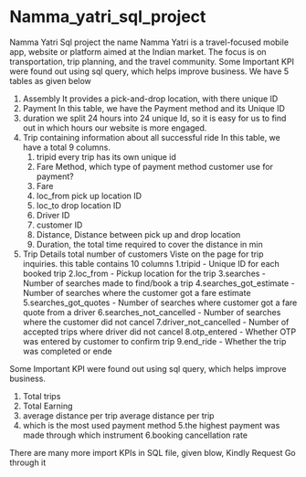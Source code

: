 # Namma_yatri_sql_project
Namma Yatri Sql project 
 the name Namma Yatri  is a travel-focused mobile app, website or platform aimed at the Indian market. The focus is on transportation, trip planning, and the travel community. 
Some Important KPI were found out using sql query, which helps improve business.
We have 5 tables as given below 
1. Assembly
   It provides a pick-and-drop location, with there unique ID
2. Payment
   In this table, we have the Payment method and its Unique ID
3. duration
   we split 24 hours into 24 unique Id, so it is easy for us to find out in which hours our website is more engaged.
4. Trip
   containing information about all successful ride 
   In this table, we have a total 9 columns.
   1. tripid every trip has its own unique id
   2. Fare Method, which type of payment method customer use for payment?
   3. Fare
   4. loc_from pick up location ID
   5. loc_to   drop location ID
   6. Driver ID
   7. customer ID
   8. Distance, Distance between pick up and drop location
   9. Duration, the total time required to cover the distance in min
5. Trip Details
   total number of customers Viste on the page for trip inquiries.
    this table contains 10 columns
   1.tripid - Unique ID for each booked trip
   2.loc_from - Pickup location for the trip
   3.searches - Number of searches made to find/book a trip
   4.searches_got_estimate - Number of searches where the customer got a fare estimate
   5.searches_got_quotes - Number of searches where customer got a fare quote from a driver
   6.searches_not_cancelled - Number of searches where the customer did not cancel
   7.driver_not_cancelled - Number of accepted trips where driver did not cancel
   8.otp_entered - Whether OTP was entered by customer to confirm trip
   9.end_ride - Whether the trip was completed or ende

Some Important KPI were found out using sql query, which helps improve business.

1. Total trips
2. Total Earning
3. average distance per trip average distance per trip
4. which is the most used payment method 
5.the highest payment was made through which instrument
6.booking cancellation rate

There are many more import  KPIs in SQL file, given blow,
Kindly Request Go through it 
   

   

   

   





 
